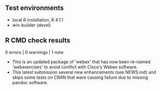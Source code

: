 ## Test environments
* local R installation, R 4.1.1
* win-builder (devel)

## R CMD check results

0 errors | 0 warnings | 1 note

* This is an updated package of 'webex' that has now been re-named 'webexercises' to avoid conflict with Cisco's Webex software.
* This latest submission several new enhancements (see NEWS.md) and skips some tests on CRAN that were causing failure due to missing pandoc software.
